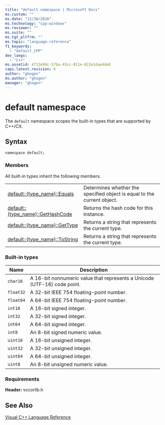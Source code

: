 ```yaml
---
title: "default namespace | Microsoft Docs"
ms.custom: ""
ms.date: "12/30/2016"
ms.technology: "cpp-windows"
ms.reviewer: ""
ms.suite: ""
ms.tgt_pltfrm: ""
ms.topic: "language-reference"
f1_keywords: 
  - "default_CPP"
dev_langs: 
  - "C++"
ms.assetid: 4712e9dc-57ba-43cc-811e-022e1dae4de8
caps.latest.revision: 6
author: "ghogen"
ms.author: "ghogen"
manager: "ghogen"
---
```

# default namespace
The `default` namespace scopes the built-in types that are supported by C++/CX.  
  
## Syntax  
  
```  
namespace default;  
```  
  
### Members  
 All built-in types inherit the following members.  
  
|||  
|-|-|  
|[default::(type_name)::Equals](../cppcx/default-type-name-equals-method.md)|Determines whether the specified object is equal to the current object.|  
|[default::(type_name)::GetHashCode](../cppcx/default-type-name-gethashcode-method.md)|Returns the hash code for this instance.|  
|[default::(type_name)::GetType](../cppcx/default-type-name-gettype-method.md)|Returns a string that represents the current type.|  
|[default::(type_name)::ToString](../cppcx/default-type-name-tostring-method.md)|Returns a string that represents the current type.|  
  
### Built-in types  
  
|Name|Description|  
|----------|-----------------|  
|`char16`|A 16-bit nonnumeric value that represents a Unicode (UTF-16) code point.|  
|`float32`|A 32-bit IEEE 754 floating-point number.|  
|`float64`|A 64-bit IEEE 754 floating-point number.|  
|`int16`|A 16-bit signed integer.|  
|`int32`|A 32-bit signed integer.|  
|`int64`|A 64-bit signed integer.|  
|`int8`|An 8-bit signed numeric value.|  
|`uint16`|A 16-bit unsigned integer.|  
|`uint32`|A 32-bit unsigned integer.|  
|`uint64`|A 64-bit unsigned integer.|  
|`uint8`|An 8-bit unsigned numeric value.|  
  
### Requirements  
 **Header:** vccorlib.h  
  
## See Also  
 [Visual C++ Language Reference](../cppcx/visual-c-language-reference-c-cx.md)